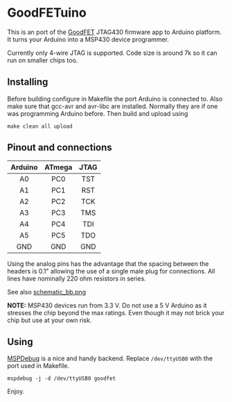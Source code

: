 GoodFETuino
===========

This is an port of the [GoodFET](https://github.com/travisgoodspeed/goodfet) JTAG430 firmware app to Arduino platform.
It turns your Arduino into a MSP430 device programmer.

Currently only 4-wire JTAG is supported.
Code size is around 7k so it can run on smaller chips too.



Installing
------

Before building configure in Makefile the port Arduino is connected to.
Also make sure that gcc-avr and avr-libc are installed.
Normally they are if one was programming Arduino before.
Then build and upload using

```
make clean all upload
```

Pinout and connections
------

| Arduino | ATmega | JTAG  |
|:-------:|:------:|:-----:|
| A0      | PC0    |  TST  |
| A1      | PC1    |  RST  |
| A2      | PC2    |  TCK  |
| A3      | PC3    |  TMS  |
| A4      | PC4    |  TDI  |
| A5      | PC5    |  TDO  |
| GND     | GND    |  GND  |

Using the analog pins has the advantage that the spacing between the headers
is 0.1" allowing the use of a single male plug for connections.
All lines have nominally 220 ohm resistors in series.

See also [schematic_bb.png](blob/master/schematic_bb.png)

**NOTE:** MSP430 devices run from 3.3 V. Do not use a 5 V Arduino as it
stresses the chip beyond the max ratings. Even though it may not
brick your chip but use at your own risk.

Using
-----

[MSPDebug](https://github.com/dlbeer/mspdebug) is a nice and handy backend.
Replace `/dev/ttyUSB0` with the port used in Makefile.

```
mspdebug -j -d /dev/ttyUSB0 goodfet
```


Enjoy.

